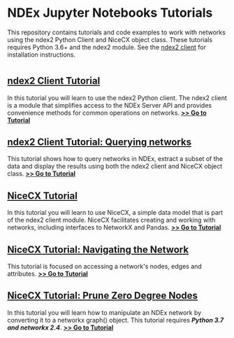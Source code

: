 # NDEx Jupyter Notebooks Tutorials
This repository contains tutorials and code examples to work with networks using the ndex2 Python Client and NiceCX object class. These tutorials requires Python 3.6+ and the ndex2 module. See the [ndex2 client](https://github.com/ndexbio/ndex2-client#readme) for installation instructions.

#
#

## [ndex2 Client Tutorial](https://github.com/ndexbio/ndex-jupyter-notebooks/blob/master/notebooks/NDEx2%20Client%20v2.0%20Tutorial.ipynb)
In this tutorial you will learn to use the ndex2 Python client. The ndex2 client is a module that simplifies access to the NDEx Server API and provides convenience methods for common operations on networks. [**>> Go to Tutorial**](https://github.com/ndexbio/ndex-jupyter-notebooks/blob/master/notebooks/NDEx2%20Client%20v2.0%20Tutorial.ipynb)

## [ndex2 Client Tutorial: Querying networks](https://github.com/ndexbio/ndex-jupyter-notebooks/blob/master/notebooks/NDEx%20Query%20Tutorial.ipynb)
This tutorial shows how to query networks in NDEx, extract a subset of the data  and display the results using both the ndex2 client and NiceCX object class. [**>> Go to Tutorial**](https://github.com/ndexbio/ndex-jupyter-notebooks/blob/master/notebooks/NDEx%20Query%20Tutorial.ipynb)

## [NiceCX Tutorial](https://github.com/ndexbio/ndex-jupyter-notebooks/blob/master/notebooks/NiceCX%20v2.0%20Tutorial.ipynb)
In this tutorial you will learn to use NiceCX, a simple data model that is part of the ndex2 client module. NiceCX facilitates creating and working with networks, including interfaces to NetworkX and Pandas. [**>> Go to Tutorial**](https://github.com/ndexbio/ndex-jupyter-notebooks/blob/master/notebooks/NiceCX%20v2.0%20Tutorial.ipynb)

## [NiceCX Tutorial: Navigating the Network](https://github.com/ndexbio/ndex-jupyter-notebooks/blob/master/notebooks/NiceCX%20v2.0%20navigating%20the%20network.ipynb)
This tutorial is focused on accessing a network's nodes, edges and attributes. [**>> Go to Tutorial**](https://github.com/ndexbio/ndex-jupyter-notebooks/blob/master/notebooks/NiceCX%20v2.0%20navigating%20the%20network.ipynb)

## [NiceCX Tutorial: Prune Zero Degree Nodes](https://github.com/ndexbio/ndex-jupyter-notebooks/blob/master/notebooks/NiceCX%20v2.0%20prune%20zero%20degree%20nodes.ipynb)
In this tutorial you will learn how to manipulate an NDEx network by converting it to a networkx graph() object. This tutorial requires **_Python 3.7 and networkx 2.4_**. [**>> Go to Tutorial**](https://github.com/ndexbio/ndex-jupyter-notebooks/blob/master/notebooks/NiceCX%20v2.0%20prune%20zero%20degree%20nodes.ipynb)

